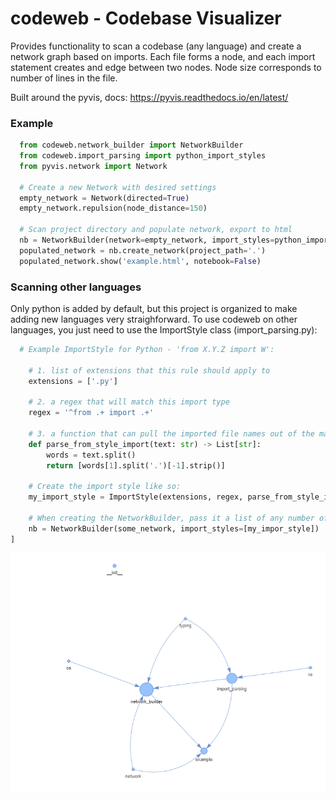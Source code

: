 # codeweb - Codebase Visualizer

Provides functionality to scan a codebase (any language) and create a network
graph based on imports. Each file forms a node, and each import statement creates
and edge between two nodes. Node size corresponds to number of lines in the file.

Built around the pyvis, docs: https://pyvis.readthedocs.io/en/latest/

### Example
```python
  from codeweb.network_builder import NetworkBuilder
  from codeweb.import_parsing import python_import_styles
  from pyvis.network import Network

  # Create a new Network with desired settings
  empty_network = Network(directed=True)
  empty_network.repulsion(node_distance=150)

  # Scan project directory and populate network, export to html
  nb = NetworkBuilder(network=empty_network, import_styles=python_import_styles, ignore_external_imports=False)
  populated_network = nb.create_network(project_path='.')
  populated_network.show('example.html', notebook=False)
```

### Scanning other languages
Only python is added by default, but this project is organized to make adding new languages
very straighforward. To use codeweb on other languages, you just need to use the ImportStyle class (import_parsing.py):


```python
  # Example ImportStyle for Python - 'from X.Y.Z import W':

    # 1. list of extensions that this rule should apply to
    extensions = ['.py']

    # 2. a regex that will match this import type
    regex = '^from .+ import .+'

    # 3. a function that can pull the imported file names out of the matched text
    def parse_from_style_import(text: str) -> List[str]:
        words = text.split()
        return [words[1].split('.')[-1].strip()]

    # Create the import style like so:
    my_import_style = ImportStyle(extensions, regex, parse_from_style_import)

    # When creating the NetworkBuilder, pass it a list of any number of ImportStyle:
    nb = NetworkBuilder(some_network, import_styles=[my_impor_style])
]
```


![image](https://github.com/tparker48/codeweb/blob/main/screenshot.PNG)
